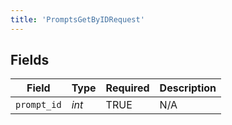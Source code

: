 ```yaml
---
title: 'PromptsGetByIDRequest'
---
```



## Fields

| Field              | Type               | Required           | Description        |
| ------------------ | ------------------ | ------------------ | ------------------ |
| `prompt_id`        | *int*              | TRUE | N/A                |